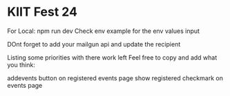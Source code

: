 # KIIT Fest 24

For Local:
npm run dev
Check env example for the env values input

DOnt forget to add your mailgun api and update the recipient

Listing some priorities with there work left Feel free to copy and add what you think:

addevents button on registered events page
show registered checkmark on events page
